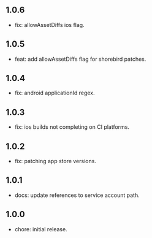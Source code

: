 ## 1.0.6

* fix: allowAssetDiffs ios flag.

## 1.0.5

* feat: add allowAssetDiffs flag for shorebird patches.

## 1.0.4

* fix: android applicationId regex.

## 1.0.3

* fix: ios builds not completing on CI platforms.

## 1.0.2

* fix: patching app store versions.

## 1.0.1

* docs: update references to service account path.

## 1.0.0

* chore: initial release.
